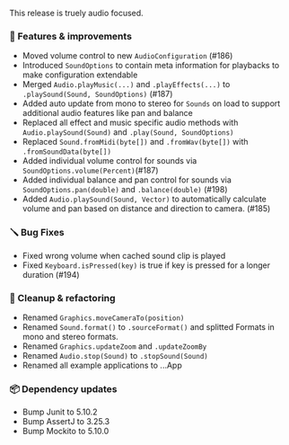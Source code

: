 This release is truely audio focused.

### 🚀 Features & improvements

- Moved volume control to new `AudioConfiguration` (#186)
- Introduced `SoundOptions` to contain meta information for playbacks to make configuration extendable
- Merged `Audio.playMusic(...)` and `.playEffects(...)` to `.playSound(Sound, SoundOptions)` (#187)
- Added auto update from mono to stereo for `Sounds` on load to support additional audio features like pan and balance
- Replaced all effect and music specific audio methods with `Audio.playSound(Sound)` and `.play(Sound, SoundOptions)`
- Replaced `Sound.fromMidi(byte[])` and `.fromWav(byte[])` with `.fromSoundData(byte[])`
- Added individual volume control for sounds via `SoundOptions.volume(Percent)`(#187)
- Added individual balance and pan control for sounds via `SoundOptions.pan(double)` and `.balance(double)` (#198)
- Added `Audio.playSound(Sound, Vector)` to automatically calculate volume and pan based on distance and direction to camera. (#185)

### 🪛 Bug Fixes

- Fixed wrong volume when cached sound clip is played
- Fixed `Keyboard.isPressed(key)` is true if key is pressed for a longer duration (#194)

### 🧽 Cleanup & refactoring

- Renamed `Graphics.moveCameraTo(position)`
- Renamed `Sound.format()` to `.sourceFormat()` and splitted Formats in mono and stereo formats.
- Renamed `Graphics.updateZoom` and `.updateZoomBy`
- Renamed `Audio.stop(Sound)` to `.stopSound(Sound)`
- Renamed all example applications to ...App

### 📦 Dependency updates

- Bump Junit to 5.10.2
- Bump AssertJ to 3.25.3
- Bump Mockito to 5.10.0